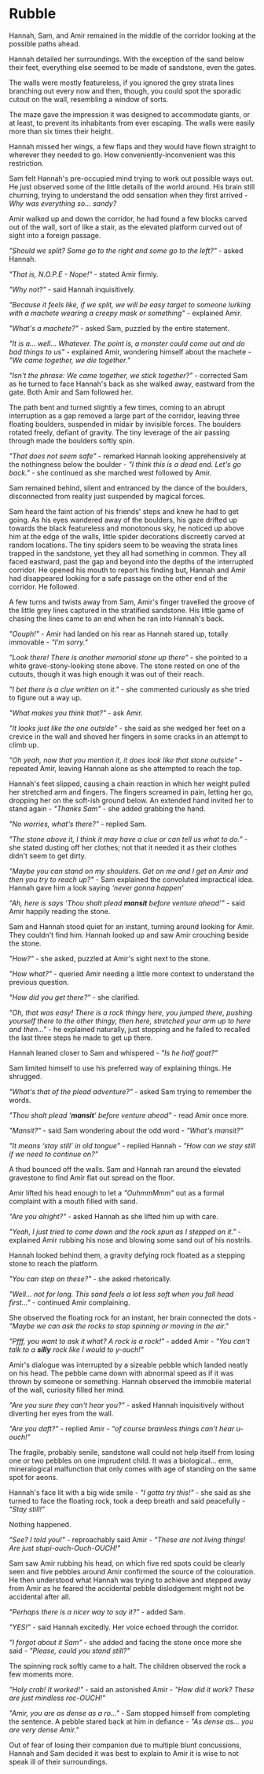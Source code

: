 # Rubble

Hannah, Sam, and Amir remained in the middle of the corridor looking at the possible paths ahead.

Hannah detailed her surroundings. With the exception of the sand below their feet, everything else seemed to be made of sandstone, even the gates.

The walls were mostly featureless, if you ignored the grey strata lines branching out every now and then, though, you could spot the sporadic cutout on the wall, resembling a window of sorts.

The maze gave the impression it was designed to accommodate giants, or at least, to prevent its inhabitants from ever escaping. The walls were easily more than six times their height.

Hannah missed her wings, a few flaps and they would have flown straight to wherever they needed to go. How conveniently-inconvenient was this restriction.

Sam felt Hannah's pre-occupied mind trying     to work out possible ways out. He just observed some of the little details of the world around. His brain still churning, trying to understand the odd sensation when they first arrived - *Why was everything so... sandy?*

Amir walked up and down the corridor, he had found a few blocks carved out of the wall, sort of like a stair, as the elevated platform curved out of sight into a foreign passage.

*"Should we split? Some go to the right and some go to the left?"* - asked Hannah.

*"That is, N.O.P.E - Nope!"* - stated Amir firmly.

*"Why not?"* - said Hannah inquisitively.

*"Because it feels like, if we split, we will be easy target to someone lurking with a machete wearing a creepy mask or something"* - explained Amir.

*"What's a machete?"* - asked Sam, puzzled by the entire statement.

*"It is a... well... Whatever. The point is, a monster could come out and do bad things to us"* - explained Amir, wondering himself about the machete - *"We came together, we die together."*

*"Isn't the phrase: We came together, we stick together?"* - corrected Sam as he turned to face Hannah's back as she walked away, eastward from the gate. Both Amir and Sam followed her.

The path bent and turned slightly a few times, coming to an abrupt interruption as a gap removed a large part of the corridor, leaving three floating boulders, suspended in midair by invisible forces. The boulders rotated freely, defiant of gravity. The tiny leverage of the air passing through made the boulders softly spin.

*"That does not seem safe"* - remarked Hannah looking apprehensively at the nothingness below the boulder - *"I think this is a dead end. Let's go back."* - she continued as she marched west followed by Amir.

Sam remained behind, silent and entranced by the dance of the boulders, disconnected from reality just suspended by magical forces. 

Sam heard the faint action of his friends' steps and knew he had to get going. As his eyes wandered away of the boulders, his gaze drifted up towards the black featureless and monotonous sky, he noticed up above him at the edge of the walls, little spider decorations discreetly carved at random locations. The tiny spiders seem to be weaving the strata lines trapped in the sandstone, yet they all had something in common. They all faced eastward, past the gap and beyond into the depths of the interrupted corridor. He opened his mouth to report his finding but, Hannah and Amir had disappeared looking for a safe passage on the other end of the corridor. He followed.

A few turns and twists away from Sam, Amir's finger travelled the groove of the little grey lines captured in the stratified sandstone. His little game of chasing the lines came to an end when he ran into Hannah's back.

*"Oouph!"* - Amir had landed on his rear as Hannah stared up, totally immovable - *"I'm sorry."*

*"Look there! There is another memorial stone up there"* - she pointed to a white grave-stony-looking stone above. The stone rested on one of the cutouts, though it was high enough it was out of their reach.

*"I bet there is a clue written on it."* - she commented curiously as she tried to figure out a way up.

*"What makes you think that?"* - ask Amir.

*"It looks just like the one outside"* - she said as she wedged her feet on a crevice in the wall and shoved her fingers in some cracks in an attempt to climb up.

*"Oh yeah, now that you mention it, it does look like that stone outside"* - repeated Amir, leaving Hannah alone as she attempted to reach the top.

Hannah's feet slipped, causing a chain reaction in which her weight pulled her stretched arm and fingers. The fingers screamed in pain, letting her go, dropping her on the soft-ish ground below. An extended hand invited her to stand again - *"Thanks Sam"* - she added grabbing the hand.

*"No worries, what's there?"* - replied Sam.

*"The stone above it, I think it may have a clue or can tell us what to do."* - she stated dusting off her clothes; not that it needed it as their clothes didn't seem to get dirty. 

*"Maybe you can stand on my shoulders. Get on me and I get on Amir and then you try to reach up?"* - Sam explained the convoluted impractical idea. Hannah gave him a look saying *‘never gonna happen’*

*"Ah, here is says ‘Thou shalt plead **mansit** before venture ahead’"* - said Amir happily reading the stone.

Sam and Hannah stood quiet for an instant, turning around looking for Amir. They couldn't find him. Hannah looked up and saw Amir crouching beside the stone.

*"How?"* - she asked, puzzled at Amir's sight next to the stone.

*"How what?"* - queried Amir needing a little more context to understand the previous question.

*"How did you get there?"* - she clarified.

*"Oh, that was easy! There is a rock thingy here, you jumped there, pushing yourself there to the other thingy, then here, stretched your arm up to here and then..."* - he explained naturally, just stopping and he failed to recalled the last three steps he made to get up there.

Hannah leaned closer to Sam and whispered - *"Is he half goat?"*

Sam limited himself to use his preferred way of explaining things. He shrugged.

*"What's that of the plead adventure?"* - asked Sam trying to remember the words.

*"Thou shalt plead ‘**mansit**’ before venture ahead"* - read Amir once more.

*"Mansit?"* - said Sam wondering about the odd word - *"What's mansit?"*

*"It means ‘stay still’ in old tongue"* - replied Hannah - *"How can we stay still if we need to continue on?"*

A thud bounced off the walls. Sam and Hannah ran around the elevated gravestone to find Amir flat out spread on the floor.

Amir lifted his head enough to let a *"OuhmmMmm"* out as a formal complaint with a mouth filled with sand.

*"Are you alright?"* - asked Hannah as she lifted him up with care.

*"Yeah, I just tried to come down and the rock spun as I stepped on it."* - explained Amir rubbing his nose and blowing some sand out of his nostrils.

Hannah looked behind them, a gravity defying rock floated as a stepping stone to reach the platform.

*"You can step on these?"* - she asked rhetorically.

*"Well... not for long. This sand feels a lot less soft when you fall head first..."* - continued Amir complaining.

She observed the floating rock for an instant, her brain connected the dots - *"Maybe we can ask the rocks to stop spinning or moving in the air."*

*"Pfff, you want to ask it what? A rock is a rock!"* - added Amir - *"You can't talk to a **silly** rock like I would to y-ouch!"*

Amir's dialogue was interrupted by a sizeable pebble which landed neatly on his head. The pebble came down with abnormal speed as if it was thrown by someone or something. Hannah observed the immobile material of the wall, curiosity filled her mind.

*"Are you sure they can't hear you?"* - asked Hannah inquisitively without diverting her eyes from the wall.

*"Are you daft?"* - replied Amir - *"of course brainless things can't hear u-ouch!"*

The fragile, probably senile, sandstone wall could not help itself from losing one or two pebbles on one imprudent child. It was a biological... erm, mineralogical malfunction that only comes with age of standing on the same spot for aeons.

Hannah's face lit with a big wide smile - *"I gotta try this!"* - she said as she turned to face the floating rock, took a deep breath and said peacefully - *"Stay still!"*

Nothing happened.

*"See? I told you!"* - reproachably said Amir - *"These are not living things! Are just stupi-ouch-Ouch-OUCH!"*

Sam saw Amir rubbing his head, on which five red spots could be clearly seen and five pebbles around Amir confirmed the source of the colouration. He then understood what Hannah was trying to achieve and stepped away from Amir as he feared the accidental pebble dislodgement might not be accidental after all.

*"Perhaps there is a nicer way to say it?"* - added Sam.

*"YES!"* - said Hannah excitedly. Her voice echoed through the corridor.

*"I forgot about it Sam"* - she added and facing the stone once more she said - *"Please, could you stand still?"*

The spinning rock softly came to a halt. The children observed the rock a few moments more.

*"Holy crab! It worked!"* - said an astonished Amir - *"How did it work? These are just mindless roc-OUCH!"*

*"Amir, you are as dense as a ro..."* - Sam stopped himself from completing the sentence. A pebble stared back at him in defiance - *"As dense as... you are very dense Amir."*

Out of fear of losing their companion due to multiple blunt concussions, Hannah and Sam decided it was best to explain to Amir it is wise to not speak ill of their surroundings.
